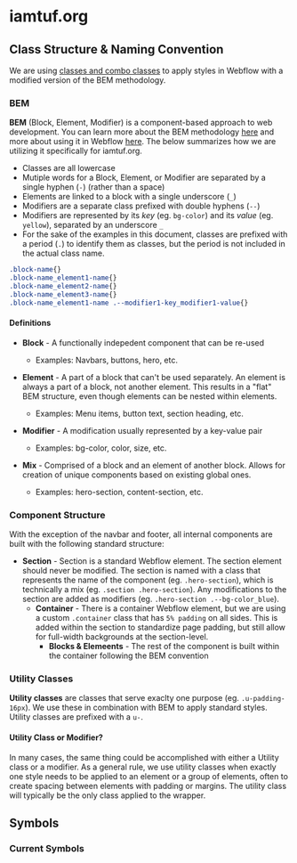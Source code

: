 # iamtuf.org

## Class Structure & Naming Convention

We are using [classes and combo classes](https://university.webflow.com/lesson/web-styling-using-classes) to apply styles in Webflow with a modified version of the BEM methodology. 

### BEM
**BEM** (Block, Element, Modifier) is a component-based approach to web development. You can learn more about the BEM methodology [here](https://en.bem.info/methodology/quick-start/) and more about using it in Webflow [here](https://webflow.com/blog/class-naming-101-bem). The below summarizes how we are utilizing it specifically for iamtuf.org. 

* Classes are all lowercase
* Mutiple words for a Block, Element, or Modifier are separated by a single hyphen (`-`) (rather than a space)
* Elements are linked to a block with a single underscore (`_`)
* Modifiers are a separate class prefixed with double hyphens (`--`)
* Modifiers are represented by its _key_ (eg. `bg-color`) and its _value_ (eg. `yellow`), separated by an underscore `_`
* For the sake of the examples in this document, classes are prefixed with a period (`.`) to identify them as classes, but the period is not included in the actual class name. 

```css
.block-name{}
.block-name_element1-name{}
.block-name_element2-name{}
.block-name_element3-name{}
.block-name_element1-name .--modifier1-key_modifier1-value{}
```

#### Definitions 

* **Block** - A functionally indepedent component that can be re-used
  *  Examples: Navbars, buttons, hero, etc.

* **Element** - A part of a block that can't be used separately. An element is always a part of a block, not another element. This results in a "flat" BEM structure, even though elements can be nested within elements. 
  * Examples: Menu items, button text, section heading, etc. 

* **Modifier** - A modification usually represented by a key-value pair
  * Examples: bg-color, color, size, etc. 

* **Mix** - Comprised of a block and an element of another block. Allows for creation of unique components based on existing global ones. 
  * Examples: hero-section, content-section, etc. 


### Component Structure
With the exception of the navbar and footer, all internal components are built with the following standard structure:
* **Section** - Section is a standard Webflow element. The section element should never be modified. The section is named with a class that represents the name of the component (eg. `.hero-section`), which is technically a mix (eg. `.section .hero-section`). Any modifications to the section are added as modifiers (eg. `.hero-section .--bg-color_blue`). 
  * **Container** - There is a container Webflow element, but we are using a custom `.container` class that has `5% padding` on all sides. This is added within the section to standardize page padding, but still allow for full-width backgrounds at the section-level. 
    * **Blocks & Elemeents** - The rest of the component is built within the container following the BEM convention


### Utility Classes
**Utility classes** are classes that serve exaclty one purpose (eg. `.u-padding-16px`). We use these in combination with BEM to apply standard styles. Utility classes are prefixed with a `u-`. 

#### Utility Class or Modifier? 
In many cases, the same thing could be accomplished with either a Utility class or a modifier. As a general rule, we use utility classes when exactly one style needs to be applied to an element or a group of elements, often to create spacing between elements with padding or margins. The utility class will typically be the only class applied to the wrapper.


## Symbols


### Current Symbols


